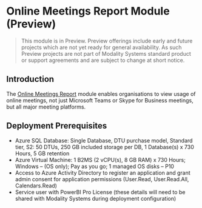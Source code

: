# Online Meetings Report Module (Preview)

> This module is in Preview. Preview offerings include early and future projects which are not yet ready for general availability. As such Preview projects are not part of Modality Systems standard product or support agreements and are subject to change at short notice. 

## Introduction

The [Online Meetings Report](https://modalitysoftware.com/organisation-wide-online-meeting-usage-report) module enables organisations to view usage of online meetings, not just Microsoft Teams or Skype for Business meetings, but all major meeting platforms.

## Deployment Prerequisites

* Azure SQL Database: Single Database, DTU purchase model, Standard tier, S2: 50 DTUs, 250 GB included storage per DB, 1 Database(s) x 730 Hours, 5 GB retention
* Azure Virtual Machine: 1 B2MS (2 vCPU(s), 8 GB RAM) x 730 Hours; Windows – (OS only); Pay as you go; 1 managed OS disks – P10
* Access to Azure Activity Directory to register an application and grant admin consent for application permissions (User.Read, User.Read.All, Calendars.Read)
* Service user with PowerBI Pro License (these details will need to be shared with Modality Systems during deployment configuration)
